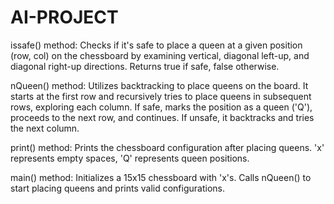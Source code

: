 # AI-PROJECT
issafe() method: Checks if it's safe to place a queen at a given position (row, col) on the chessboard by examining vertical, diagonal left-up, and diagonal right-up directions. Returns true if safe, false otherwise.

nQueen() method: Utilizes backtracking to place queens on the board. It starts at the first row and recursively tries to place queens in subsequent rows, exploring each column. If safe, marks the position as a queen ('Q'), proceeds to the next row, and continues. If unsafe, it backtracks and tries the next column.

print() method: Prints the chessboard configuration after placing queens. 'x' represents empty spaces, 'Q' represents queen positions.

main() method: Initializes a 15x15 chessboard with 'x's. Calls nQueen() to start placing queens and prints valid configurations.
